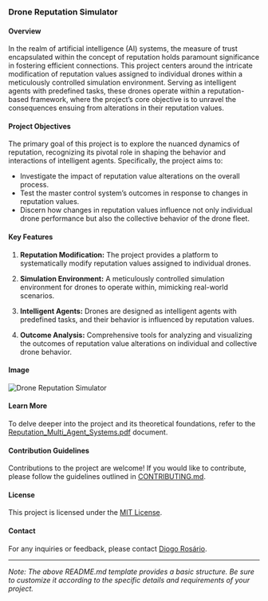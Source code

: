 ### Drone Reputation Simulator

#### Overview

In the realm of artificial intelligence (AI) systems, the measure of trust encapsulated within the concept of reputation holds paramount significance in fostering efficient connections. This project centers around the intricate modification of reputation values assigned to individual drones within a meticulously controlled simulation environment. Serving as intelligent agents with predefined tasks, these drones operate within a reputation-based framework, where the project’s core objective is to unravel the consequences ensuing from alterations in their reputation values.

#### Project Objectives

The primary goal of this project is to explore the nuanced dynamics of reputation, recognizing its pivotal role in shaping the behavior and interactions of intelligent agents. Specifically, the project aims to:

- Investigate the impact of reputation value alterations on the overall process.
- Test the master control system’s outcomes in response to changes in reputation values.
- Discern how changes in reputation values influence not only individual drone performance but also the collective behavior of the drone fleet.

#### Key Features

1. **Reputation Modification:** The project provides a platform to systematically modify reputation values assigned to individual drones.

2. **Simulation Environment:** A meticulously controlled simulation environment for drones to operate within, mimicking real-world scenarios.

3. **Intelligent Agents:** Drones are designed as intelligent agents with predefined tasks, and their behavior is influenced by reputation values.

4. **Outcome Analysis:** Comprehensive tools for analyzing and visualizing the outcomes of reputation value alterations on individual and collective drone behavior.

#### Image

![Drone Reputation Simulator](/predictions/redictionM.jpg)

#### Learn More

To delve deeper into the project and its theoretical foundations, refer to the [Reputation_Multi_Agent_Systems.pdf](Reputation_Multi_Agent_Systems.pdf) document.

#### Contribution Guidelines

Contributions to the project are welcome! If you would like to contribute, please follow the guidelines outlined in [CONTRIBUTING.md](CONTRIBUTING.md).

#### License

This project is licensed under the [MIT License](LICENSE).

#### Contact

For any inquiries or feedback, please contact [Diogo Rosário](mailto:se.dev.rosario@gmail.com).

---

*Note: The above README.md template provides a basic structure. Be sure to customize it according to the specific details and requirements of your project.*
